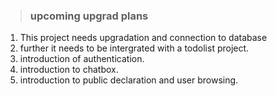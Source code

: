> <h3> upcoming upgrad plans </h3> 
1. This project needs upgradation and connection to database 
2. further it needs to be intergrated with a todolist project.
3. introduction of authentication. 
4. introduction to chatbox.
5. introduction to public declaration and user browsing.

